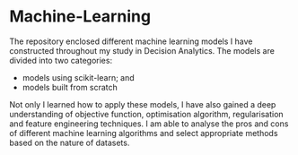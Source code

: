 # Machine-Learning
The repository enclosed different machine learning models I have constructed throughout my study in Decision Analytics. The models are divided into two categories: 

- models using scikit-learn; and 
- models built from scratch

Not only I learned how to apply these models, I have also gained a deep understanding of objective function, optimisation algorithm, regularisation and feature engineering techniques. I am able to analyse the pros and cons of different machine learning algorithms and select appropriate methods based on the nature of datasets.
